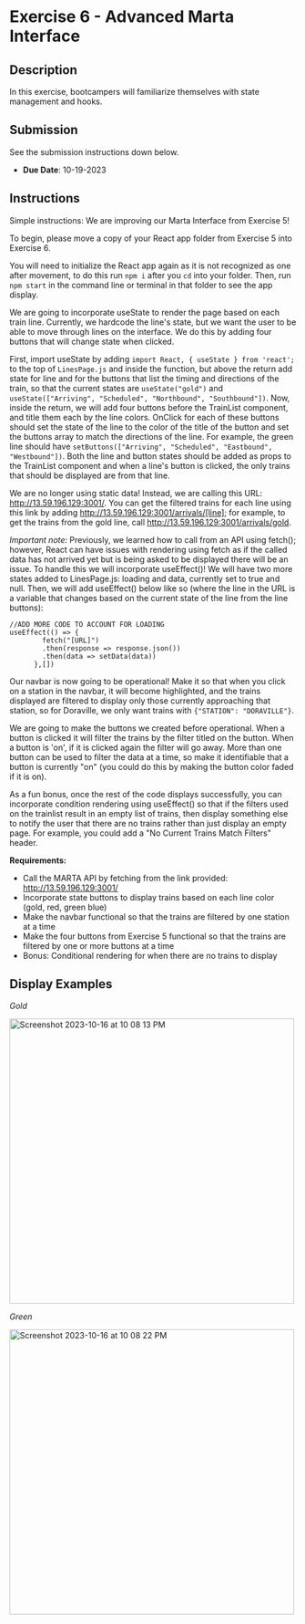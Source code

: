 # Exercise 6 - Advanced Marta Interface

## Description
In this exercise, bootcampers will familiarize themselves with state management and hooks.

## Submission
See the submission instructions down below.
- **Due Date**: 10-19-2023

## Instructions

Simple instructions: We are improving our Marta Interface from Exercise 5!

To begin, please move a copy of your React app folder from Exercise 5 into Exercise 6.

You will need to initialize the React app again as it is not recognized as one after movement, to do this run `npm i` after you `cd` into your folder. Then, run `npm start` in the command line or terminal in that folder to see the app display.

We are going to incorporate useState to render the page based on each train line. Currently, we hardcode the line's state, but we want the user to be able to move through lines on the interface. We do this by adding four buttons that will change state when clicked.

First, import useState by adding `import React, { useState } from 'react';` to the top of `LinesPage.js` and inside the function, but above the return add state for line and for the buttons that list the timing and directions of the train, so that the current states are `useState("gold")` and `useState(["Arriving", "Scheduled", "Northbound", "Southbound"])`. Now, inside the return, we will add four buttons before the TrainList component, and title them each by the line colors. OnClick for each of these buttons should set the state of the line to the color of the title of the button and set the buttons array to match the directions of the line. For example, the green line should have `setButtons(["Arriving", "Scheduled", "Eastbound", "Westbound"])`. Both the line and button states should be added as props to the TrainList component and when a line's button is clicked, the only trains that should be displayed are from that line.

We are no longer using static data! Instead, we are calling this URL: http://13.59.196.129:3001/. You can get the filtered trains for each line using this link by adding http://13.59.196.129:3001/arrivals/[line]; for example, to get the trains from the gold line, call http://13.59.196.129:3001/arrivals/gold. 

*Important note:* Previously, we learned how to call from an API using fetch(); however, React can have issues with rendering using fetch as if the called data has not arrived yet but is being asked to be displayed there will be an issue. To handle this we will incorporate useEffect()! We will have two more states added to LinesPage.js: loading and data, currently set to true and null. Then, we will add useEffect() below like so (where the line in the URL is a variable that changes based on the current state of the line from the line buttons):

```
//ADD MORE CODE TO ACCOUNT FOR LOADING
useEffect(() => {
        fetch("[URL]")
        .then(response => response.json())
        .then(data => setData(data))
      },[])
```

Our navbar is now going to be operational! Make it so that when you click on a station in the navbar, it will become highlighted, and the trains displayed are filtered to display only those currently approaching that station, so for Doraville, we only want trains with `{"STATION": "DORAVILLE"}`.

We are going to make the buttons we created before operational. When a button is clicked it will filter the trains by the filter titled on the button. When a button is 'on', if it is clicked again the filter will go away. More than one button can be used to filter the data at a time, so make it identifiable that a button is currently "on" (you could do this by making the button color faded if it is on).

As a fun bonus, once the rest of the code displays successfully, you can incorporate condition rendering using useEffect() so that if the filters used on the trainlist result in an empty list of trains, then display something else to notify the user that there are no trains rather than just display an empty page. For example, you could add a "No Current Trains Match Filters" header.

**Requirements:**
- Call the MARTA API by fetching from the link provided: http://13.59.196.129:3001/
- Incorporate state buttons to display trains based on each line color (gold, red, green blue)
- Make the navbar functional so that the trains are filtered by one station at a time
- Make the four buttons from Exercise 5 functional so that the trains are filtered by one or more buttons at a time
- Bonus: Conditional rendering for when there are no trains to display

## Display Examples

*Gold*

<img width="500" alt="Screenshot 2023-10-16 at 10 08 13 PM" src="https://github.com/zinichakraborty/bootcampexercises-f23/assets/113480497/ab39f0c9-83d8-4232-90da-d026aca7ef7e">

*Green*

<img width="500" alt="Screenshot 2023-10-16 at 10 08 22 PM" src="https://github.com/zinichakraborty/bootcampexercises-f23/assets/113480497/990cb8e8-8441-4f05-bc1f-f9991bf977bb">

